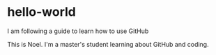 # hello-world
I am following a guide to learn how to use GitHub

This is Noel. I'm a master's student learning about GitHub and coding.
